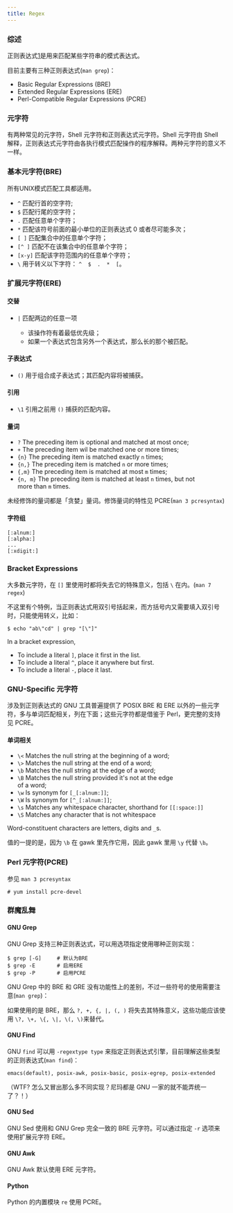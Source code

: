 ```yaml
---
title: Regex
---
```



### 综述

正则表达式[1]是用来匹配某些字符串的模式表达式。

目前主要有三种正则表达式(`man grep`)：

*	Basic Regular Expressions (BRE)
*	Extended Regular Expressions (ERE)
*	Perl-Compatible Regular Expressions (PCRE)

### 元字符

有两种常见的元字符，Shell 元字符和正则表达式元字符。Shell 元字符由 Shell
解释，正则表达式元字符由各执行模式匹配操作的程序解释。两种元字符的意义不
一样。


### 基本元字符(BRE)

所有UNIX模式匹配工具都适用。

+ `^`      	匹配行首的空字符;
+ `$` 		匹配行尾的空字符；
+ `.` 		匹配任意单个字符；
+ `*` 		匹配该符号前面的最小单位的正则表达式 0 或者尽可能多次；
+ `[ ]` 	匹配集合中的任意单个字符；
+ `[^ ]` 	匹配不在该集合中的任意单个字符；
+ `[x-y]` 	匹配该字符范围内的任意单个字符；
+ `\` 		用于转义以下字符： `^  $  .  *  [`。 


### 扩展元字符(ERE)

#### 交替

+ `|`		匹配两边的任意一项

	- 该操作符有着最低优先级；
	- 如果一个表达式包含另外一个表达式，那么长的那个被匹配。

#### 子表达式

+ `()`		用于组合成子表达式；其匹配内容将被捕获。

#### 引用

+ `\1`		引用之前用 `()` 捕获的匹配内容。


#### 量词

+ `?` 		The preceding item is optional and matched at most once;
+ `+` 		The preceding item wil be matched one or more times;
+ `{n}`		The preceding item is matched exactly `n` times;
+ `{n,}`	The preceding item is matched `n` or more times;
+ `{,m}`	The preceding item is matched at most `m` times;
+ `{n, m}`	The preceding item is matched at least `n` times, but not  
		    more than `m` times.

未经修饰的量词都是「贪婪」量词。修饰量词的特性见 PCRE(`man 3 pcresyntax`)

#### 字符组

	[:alnum:]  
	[:alpha:]
	...
	[:xdigit:]

### Bracket Expressions

大多数元字符，在 `[]` 里使用时都将失去它的特殊意义，包括 `\` 在内。(`man 7 regex`)

不这里有个特例，当正则表达式用双引号括起来，而方括号内又需要填入双引号时，只能使用转义，比如：

	$ echo "ab\"cd" | grep "[\"]"


In a bracket expression,

+ To include a literal `]`, place it first in the list.
+ To include a literal `^`, place it anywhere but first.
+ To include a literal `-`, place it last.



### GNU-Specific 元字符

涉及到正则表达式的 GNU 工具普遍提供了 POSIX BRE 和 ERE 以外的一些元字符，多与单词匹配相关，列在下面；这些元字符都是借鉴于 Perl，更完整的支持见 PCRE。

#### 单词相关

+ `\<`		Matches the null string at the beginning of a word;
+ `\>` 		Matches the null string at the end of a word;  
+ `\b`		Matches the null string at the edge of a word;
+ `\B` 		Matches the null string provided it's not at the edge  
		    of a word;
+ `\w`		Is synonym for `[_[:alnum:]]`;
+ `\W`		Is synonym for `[^_[:alnum:]]`;
+ `\s`		Matches any whitespace character, shorthand for `[[:space:]]`
+ `\S` 		Matches any character that is not whitespace

Word-constituent characters are letters, digits and `_`s.

值的一提的是，因为 `\b` 在 gawk 里先作它用，因此 gawk 里用 `\y` 代替 `\b`。


### Perl 元字符(PCRE)

参见 `man 3 pcresyntax`

	# yum install pcre-devel


### 群魔乱舞

#### GNU Grep

GNU Grep 支持三种正则表达式，可以用选项指定使用哪种正则实现：

	$ grep [-G]		# 默认为BRE
	$ grep -E		# 启用ERE
	$ grep -P		# 启用PCRE


GNU Grep 中的 BRE 和 GRE 没有功能性上的差别，不过一些符号的使用需要注意(`man grep`)：

如果使用的是 BRE，那么 `?, +, {, |, (, )` 将失去其特殊意义，这些功能应该使用 `\?, \+, \{, \|, \(, \)`来替代。


#### GNU Find

GNU `find` 可以用 `-regextype type` 来指定正则表达式引擎，目前理解这些类型的正则表达式(`man find`)：

	emacs(default), posix-awk, posix-basic, posix-egrep, posix-extended

（WTF? 怎么又冒出那么多不同实现？尼玛都是 GNU 一家的就不能弄统一了？！）

#### GNU Sed

GNU Sed 使用和 GNU Grep 完全一致的 BRE 元字符。可以通过指定 `-r` 选项来使用扩展元字符 ERE。

#### GNU Awk

GNU Awk 默认使用 ERE 元字符。

#### Python

Python 的内置模块 `re` 使用 PCRE。



[1]: http://en.wikipedia.org/wiki/Regular_expression


